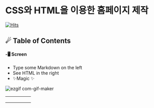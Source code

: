 # CSS와 HTML을 이용한 홈페이지 제작

[![Hits](https://hits.seeyoufarm.com/api/count/incr/badge.svg?url=https%3A%2F%2Fgithub.com%2Fbjl0615%2Fhomepage&count_bg=%2379C83D&title_bg=%23555555&icon=&icon_color=%23E7E7E7&title=hits&edge_flat=false)](https://hits.seeyoufarm.com)

## ☄ Table of Contents
    
   #### -🖥  Screen
- Type some Markdown on the left
- See HTML in the right
- ✨Magic ✨

![ezgif com-gif-maker](https://user-images.githubusercontent.com/77454091/129482958-433e1ac0-7412-4c47-8bbc-0806b709ebc5.gif)

|| | |   |   |
|---|---|---|---|---|
||   |   |   |   |
|  |   |   |   |   |
|   |   |   |   |   |



